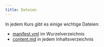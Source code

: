 ```yaml
---
title: Dateien
---
```


In jedem Kurs gibt es einige wichtige Dateien:

 - [manifest.yml](03-files/01-manifest) im Wurzelverzeichnis
 - [content.md](03-files/02-content) in jedem Inhaltsverzeichnis

